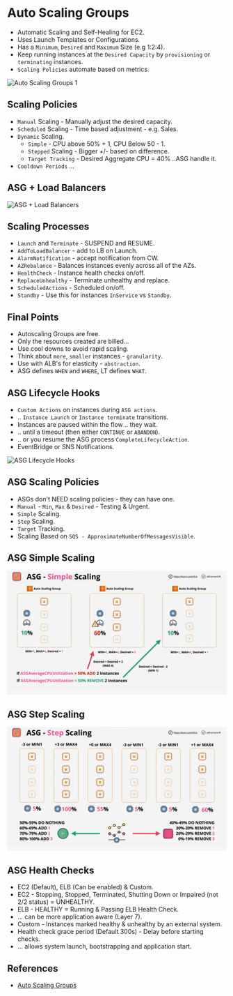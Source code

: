 # Auto Scaling Groups

- Automatic Scaling and Self-Healing for EC2.
- Uses Launch Templates or Configurations.
- Has a `Minimum`, `Desired` and `Maximum` Size (e.g 1:2:4).
- Keep running instances at the `Desired Capacity` by `provisioning` or `terminating` instances.
- `Scaling Policies` automate based on metrics.

![Auto Scaling Groups 1](https://github.com/williammunozr/aws-sa-pro/blob/master/07-ComputeScalingLoadBalancing/00_LearningAids/ASGArchitecture1.png)

## Scaling Policies

- `Manual` Scaling - Manually adjust the desired capacity.
- `Scheduled` Scaling - Time based adjustment - e.g. Sales.
- `Dynamic` Scaling.
    - `Simple` - CPU above 50% + 1, CPU Below 50 - 1.
    - `Stepped` Scaling - Bigger +/- based on difference.
    - `Target Tracking` - Desired Aggregate CPU = 40% ..ASG handle it.
- `Cooldown Periods` ...

## ASG + Load Balancers

![ASG + Load Balancers](https://github.com/williammunozr/aws-sa-pro/blob/master/07-ComputeScalingLoadBalancing/00_LearningAids/ASGArchitecture2.png)

## Scaling Processes

- `Launch` and `Terminate` - SUSPEND and RESUME.
- `AddToLoadBalancer` - add to LB on Launch.
- `AlarmNotification` - accept notification from CW.
- `AZRebalance` - Balances instances evenly across all of the AZs.
- `HealthCheck` - Instance health checks on/off.
- `ReplaceUnhealthy` - Terminate unhealthy and replace.
- `ScheduledActions` - Scheduled on/off.
- `Standby` - Use this for instances `InService` vs `Standby`.

## Final Points

- Autoscaling Groups are free.
- Only the resources created are billed...
- Use cool downs to avoid rapid scaling.
- Think about `more`, `smaller` instances - `granularity`.
- Use with ALB's for elasticity - `abstraction`.
- ASG defines `WHEN` and `WHERE`, LT defines `WHAT`.

## ASG Lifecycle Hooks

- `Custom Actions` on instances during `ASG actions`.
- .. `Instance Launch` or `Instance terminate` transitions.
- Instances are paused within the flow .. they wait.
- .. until a timeout (then either `CONTINUE` or `ABANDON`).
- .. or you resume the ASG process `CompleteLifecycleAction`.
- EventBridge or SNS Notifications.

![ASG Lifecycle Hooks](https://github.com/williammunozr/aws-sa-pro/blob/master/07-ComputeScalingLoadBalancing/00_LearningAids/ASGArchitecture3.png)

## ASG Scaling Policies

- ASGs don't NEED scaling policies - they can have one.
- `Manual` - `Min`, `Max` & `Desired` - Testing & Urgent.
- `Simple` Scaling.
- `Step` Scaling.
- `Target` Tracking.
- Scaling Based on `SQS - ApproximateNumberOfMessagesVisible`.

## ASG Simple Scaling

![ASG Simple Scaling](../images/ASG-Simple-Scaling.png)

## ASG Step Scaling

![ASG Step Scaling](../images/ASG-Step-Scaling.png)

## ASG Health Checks

- EC2 (Default), ELB (Can be enabled) & Custom.
- EC2 - Stopping, Stopped, Terminated, Shutting Down or Impaired (not 2/2 status) = UNHEALTHY.
- ELB - HEALTHY = Running & Passing ELB Health Check.
- ... can be more application aware (Layer 7).
- Custom - Instances marked healthy & unhealthy by an external system.
- Health check grace period (Default 300s) - Delay before starting checks.
- ... allows system launch, bootstrapping and application start.

## References

- [Auto Scaling Groups](https://learn.cantrill.io/courses/895720/lectures/23012761)
